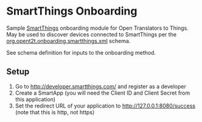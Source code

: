 # SmartThings Onboarding
Sample [SmartThings](http://www.smartthings.com/) onboarding module for Open Translators to Things. May be used to discover devices connected to SmartThings per the 
[org.opent2t.onboarding.smartthings.xml](https://github.com/opent2t/onboarding/blob/master/org.opent2t.onboarding.smartthings/org.opent2t.onboarding.smartthings.xml) schema.

See schema definition for inputs to the onboarding method.

## Setup
1. Go to http://developer.smartthings.com/ and register as a developer
2. Create a SmartApp (you will need the Client ID and Client Secret from this application)
3. Set the redirect URL of your application to http://127.0.0.1:8080/success (note that this is http, not https)